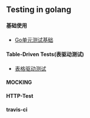 ## Testing in golang

#### 基础使用
+ [Go单元测试基础](./basic.md)
#### Table-Driven Tests(表驱动测试)
+ [表格驱动测试](./table_driven_test.md)
#### MOCKING

#### HTTP-Test

#### travis-ci